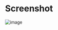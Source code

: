 # Screenshot

![image](https://user-images.githubusercontent.com/75507906/132643340-96de3a20-fa3d-4ad6-94c8-5e0086f9720f.png)
